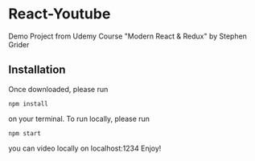 # React-Youtube
Demo Project from Udemy Course "Modern React &amp; Redux" by Stephen Grider

## Installation
Once downloaded, please run
```
npm install
```
on your terminal. To run locally, please run
```
npm start
```
you can video locally on localhost:1234
Enjoy!
